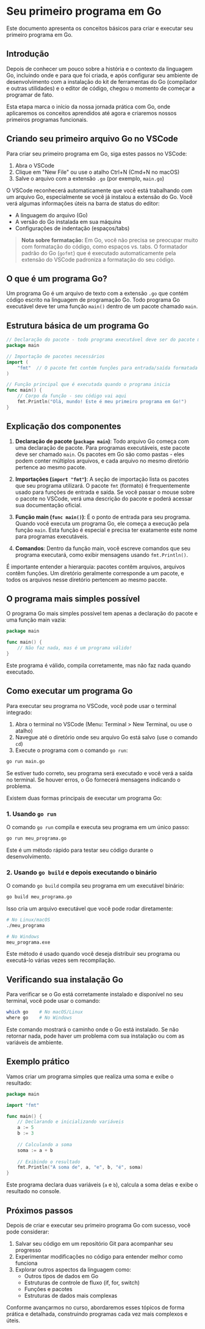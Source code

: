 # Seu primeiro programa em Go

Este documento apresenta os conceitos básicos para criar e executar seu primeiro programa em Go.

## Introdução

Depois de conhecer um pouco sobre a história e o contexto da linguagem Go, incluindo onde e para que foi criada, e após configurar seu ambiente de desenvolvimento com a instalação do kit de ferramentas do Go (compilador e outras utilidades) e o editor de código, chegou o momento de começar a programar de fato.

Esta etapa marca o início da nossa jornada prática com Go, onde aplicaremos os conceitos aprendidos até agora e criaremos nossos primeiros programas funcionais.

## Criando seu primeiro arquivo Go no VSCode

Para criar seu primeiro programa em Go, siga estes passos no VSCode:

1. Abra o VSCode
2. Clique em "New File" ou use o atalho Ctrl+N (Cmd+N no macOS)
3. Salve o arquivo com a extensão `.go` (por exemplo, `main.go`)

O VSCode reconhecerá automaticamente que você está trabalhando com um arquivo Go, especialmente se você já instalou a extensão do Go. Você verá algumas informações úteis na barra de status do editor:

- A linguagem do arquivo (Go)
- A versão do Go instalada em sua máquina
- Configurações de indentação (espaços/tabs)

> **Nota sobre formatação:** Em Go, você não precisa se preocupar muito com formatação do código, como espaços vs. tabs. O formatador padrão do Go (`gofmt`) que é executado automaticamente pela extensão do VSCode padroniza a formatação do seu código.

## O que é um programa Go?

Um programa Go é um arquivo de texto com a extensão `.go` que contém código escrito na linguagem de programação Go. Todo programa Go executável deve ter uma função `main()` dentro de um pacote chamado `main`.

## Estrutura básica de um programa Go

```go
// Declaração do pacote - todo programa executável deve ser do pacote main
package main

// Importação de pacotes necessários
import (
    "fmt"  // O pacote fmt contém funções para entrada/saída formatada
)

// Função principal que é executada quando o programa inicia
func main() {
    // Corpo da função - seu código vai aqui
    fmt.Println("Olá, mundo! Este é meu primeiro programa em Go!")
}
```

## Explicação dos componentes

1. **Declaração de pacote (`package main`)**: 
   Todo arquivo Go começa com uma declaração de pacote. Para programas executáveis, este pacote deve ser chamado `main`. Os pacotes em Go são como pastas - eles podem conter múltiplos arquivos, e cada arquivo no mesmo diretório pertence ao mesmo pacote.

2. **Importações (`import "fmt"`)**: 
   A seção de importação lista os pacotes que seu programa utilizará. O pacote `fmt` (formato) é frequentemente usado para funções de entrada e saída. Se você passar o mouse sobre o pacote no VSCode, verá uma descrição do pacote e poderá acessar sua documentação oficial.

3. **Função main (`func main()`)**: 
   É o ponto de entrada para seu programa. Quando você executa um programa Go, ele começa a execução pela função `main`. Esta função é especial e precisa ter exatamente este nome para programas executáveis.

4. **Comandos**: 
   Dentro da função main, você escreve comandos que seu programa executará, como exibir mensagens usando `fmt.Println()`.

É importante entender a hierarquia: pacotes contêm arquivos, arquivos contêm funções. Um diretório geralmente corresponde a um pacote, e todos os arquivos nesse diretório pertencem ao mesmo pacote.

## O programa mais simples possível

O programa Go mais simples possível tem apenas a declaração do pacote e uma função main vazia:

```go
package main

func main() {
    // Não faz nada, mas é um programa válido!
}
```

Este programa é válido, compila corretamente, mas não faz nada quando executado.

## Como executar um programa Go

Para executar seu programa no VSCode, você pode usar o terminal integrado:

1. Abra o terminal no VSCode (Menu: Terminal > New Terminal, ou use o atalho)
2. Navegue até o diretório onde seu arquivo Go está salvo (use o comando `cd`)
3. Execute o programa com o comando `go run`:

```bash
go run main.go
```

Se estiver tudo correto, seu programa será executado e você verá a saída no terminal. Se houver erros, o Go fornecerá mensagens indicando o problema.

Existem duas formas principais de executar um programa Go:

### 1. Usando `go run`

O comando `go run` compila e executa seu programa em um único passo:

```bash
go run meu_programa.go
```

Este é um método rápido para testar seu código durante o desenvolvimento.

### 2. Usando `go build` e depois executando o binário

O comando `go build` compila seu programa em um executável binário:

```bash
go build meu_programa.go
```

Isso cria um arquivo executável que você pode rodar diretamente:

```bash
# No Linux/macOS
./meu_programa

# No Windows
meu_programa.exe
```

Este método é usado quando você deseja distribuir seu programa ou executá-lo várias vezes sem recompilação.

## Verificando sua instalação Go

Para verificar se o Go está corretamente instalado e disponível no seu terminal, você pode usar o comando:

```bash
which go    # No macOS/Linux
where go    # No Windows
```

Este comando mostrará o caminho onde o Go está instalado. Se não retornar nada, pode haver um problema com sua instalação ou com as variáveis de ambiente.

## Exemplo prático

Vamos criar um programa simples que realiza uma soma e exibe o resultado:

```go
package main

import "fmt"

func main() {
    // Declarando e inicializando variáveis
    a := 5
    b := 3
    
    // Calculando a soma
    soma := a + b
    
    // Exibindo o resultado
    fmt.Println("A soma de", a, "e", b, "é", soma)
}
```

Este programa declara duas variáveis (`a` e `b`), calcula a soma delas e exibe o resultado no console.

## Próximos passos

Depois de criar e executar seu primeiro programa Go com sucesso, você pode considerar:

1. Salvar seu código em um repositório Git para acompanhar seu progresso
2. Experimentar modificações no código para entender melhor como funciona
3. Explorar outros aspectos da linguagem como:
   - Outros tipos de dados em Go
   - Estruturas de controle de fluxo (if, for, switch)
   - Funções e pacotes
   - Estruturas de dados mais complexas

Conforme avançarmos no curso, abordaremos esses tópicos de forma prática e detalhada, construindo programas cada vez mais complexos e úteis. 